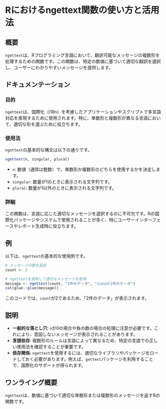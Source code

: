 <!--
Meta Description: # Rにおけるngettext関数の使い方と活用法 ## 概要 `ngettext`は、Rプログラミング言語において、翻訳可能なメッセージの複数形を処理するための関数です。この関数は、特定の数値に基づいて適切な翻訳を選択し、ユーザーにわかりやすいメッセージを提供します。 ## ドキュメンテーション ...
Meta Keywords: ngettext, count, この関数は, singular, plural
-->

# Rにおけるngettext関数の使い方と活用法

## 概要
`ngettext`は、Rプログラミング言語において、翻訳可能なメッセージの複数形を処理するための関数です。この関数は、特定の数値に基づいて適切な翻訳を選択し、ユーザーにわかりやすいメッセージを提供します。

## ドキュメンテーション
### 目的
`ngettext`は、国際化（i18n）を考慮したアプリケーションやスクリプトで多言語対応を実現するために使用されます。特に、単数形と複数形が異なる言語において、適切な形を選ぶために役立ちます。

### 使用法
`ngettext`の基本的な構文は以下の通りです。

```r
ngettext(n, singular, plural)
```

- `n`: 数値（通常は整数）で、単数形か複数形のどちらを使用するかを決定します。
- `singular`: 数量が1のときに表示される文字列です。
- `plural`: 数量が1以外のときに表示される文字列です。

### 詳細
この関数は、言語に応じた適切なメッセージを選択するのに不可欠です。Rの国際化パッケージやシステムで使用されることが多く、特にユーザーインターフェースやレポート生成時に役立ちます。

## 例
以下は、`ngettext`の基本的な使用例です。

```r
# メッセージの数を設定
count <- 2

# ngettextを使用して適切なメッセージを取得
message <- ngettext(count, "1件のデータ", "{count}件のデータ")
cat(glue::glue(message))
```

このコードでは、`count`が2であるため、「2件のデータ」が表示されます。

## 説明
- **一般的な落とし穴**: `n`が0の場合や負の数の場合の処理に注意が必要です。これにより、意図しないメッセージが表示されることがあります。
- **言語依存**: 複数形のルールは言語によって異なるため、特定の言語での正しい使用法を確認することが重要です。
- **依存関係**: `ngettext`を使用するには、適切なライブラリやパッケージをロードしておく必要があります。例えば、`gettext`パッケージを利用することで、国際化のサポートが得られます。

## ワンライング概要
`ngettext`は、数値に基づいて適切な単数形または複数形のメッセージを返すRの関数です。